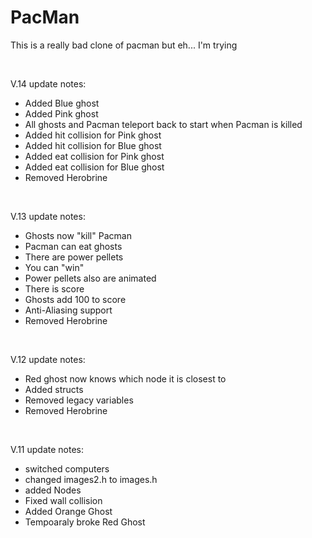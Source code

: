 # PacMan

<p>This is a really bad clone of pacman but eh... I'm trying</p>

<br>

V.14
update notes:
- Added Blue ghost
- Added Pink ghost
- All ghosts and Pacman teleport back to start when Pacman is killed
- Added hit collision for Pink ghost
- Added hit collision for Blue ghost
- Added eat collision for Pink ghost
- Added eat collision for Blue ghost
- Removed Herobrine

<br>

V.13
update notes:
- Ghosts now "kill" Pacman
- Pacman can eat ghosts
- There are power pellets
- You can "win"
- Power pellets also are animated
- There is score
- Ghosts add 100 to score
- Anti-Aliasing support
- Removed Herobrine

<br>

V.12
update notes:
- Red ghost now knows which node it is closest to
- Added structs
- Removed legacy variables
- Removed Herobrine

<br>

V.11
update notes:
- switched computers
- changed images2.h to images.h
- added Nodes
- Fixed wall collision
- Added Orange Ghost
- Tempoaraly broke Red Ghost

